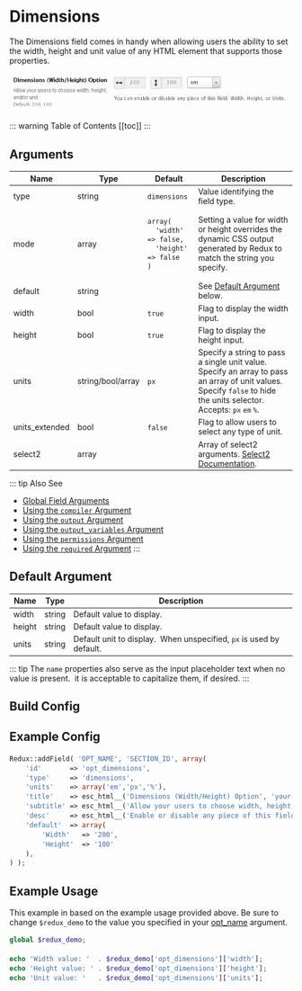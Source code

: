 # Dimensions

The Dimensions field comes in handy when allowing users the ability to set the width, height and unit value of any HTML element that supports those properties.

<span style="display:block;text-align:center">![](./img/dimensions.png)</span>

::: warning Table of Contents
[[toc]]
:::

## Arguments
|Name|Type|Default|Description|
|--- |--- |--- |--- |
|type|string|`dimensions`|Value identifying the field type.|
|mode|array|<pre class="language-php codecopy-enabled"><code>array(<br/>&nbsp;&nbsp;'width' => false,<br/>&nbsp;&nbsp;'height' => false <br/>)</code></pre>|Setting a value for width or height overrides the dynamic CSS output generated by Redux to match the string you specify.|
|default|string||See [Default Argument](#default-argument) below.|
|width|bool|`true`|Flag to display the width input.|
|height|bool|`true`|Flag to display the height input.|
|units|string/bool/array|`px`|Specify a string to pass a single unit value.  Specify an array to pass an array of unit values.  Specify `false` to hide the units selector.  Accepts: `px` `em` `%`.|
|units_extended|bool|`false`|Flag to allow users to select any type of unit.|
|select2|array||Array of select2 arguments. [Select2 Documentation](https://select2.org/configuration/options-api).|

::: tip Also See
- [Global Field Arguments](../configuration/fields/arguments.md)
- [Using the `compiler` Argument](../configuration/fields/compiler.md)
- [Using the `output` Argument](../configuration/fields/output.md)
- [Using the `output_variables` Argument](../configuration/fields/output-variables.md)
- [Using the `permissions` Argument](../configuration/fields/permissions.md)
- [Using the `required` Argument](../configuration/fields/required.md)
:::

## Default Argument
|Name|Type|Description|
|--- |--- |--- |
|width|string|Default value to display.|
|height|string|Default value to display.|
|units|string|Default unit to display.  When unspecified, `px` is used by default.|

::: tip
The `name` properties also serve as the input placeholder text when no value is present.  it is acceptable to capitalize them, if desired.
:::



## Build Config
<script>
import builder from './dimensions.json';
export default {
    data () {
        return {
            builder: builder,
            defaults: {}
        };
    }
}
</script>
<builder :builder_json="builder" :builder_defaults="defaults" />

## Example Config
```php
Redux::addField( 'OPT_NAME', 'SECTION_ID', array(
    'id'       => 'opt_dimensions',
    'type'     => 'dimensions',
    'units'    => array('em','px','%'),
    'title'    => esc_html__('Dimensions (Width/Height) Option', 'your-textdomain-here'),
    'subtitle' => esc_html__('Allow your users to choose width, height, and/or unit.', 'your-textdomain-here'),
    'desc'     => esc_html__('Enable or disable any piece of this field. Width, Height, or Units.', 'your-textdomain-here'),
    'default'  => array(
        'Width'   => '200', 
        'Height'  => '100'
    ),
) );
```

## Example Usage
This example in based on the example usage provided above. Be sure to change `$redux_demo` to the value you specified in your [opt_name](../configuration/global_arguments.md#opt_name) argument.

```php
global $redux_demo;

echo 'Width value: '  . $redux_demo['opt_dimensions']['width'];
echo 'Height value: ' . $redux_demo['opt_dimensions']['height'];
echo 'Unit value: '   . $redux_demo['opt_dimensions']['units'];
```

